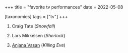 +++
title = "favorite tv performances"
date = 2022-05-08

[taxonomies]
tags = ["tv"]
+++

1. Craig Tate (*Snowfall*)

1. Lars Mikkelsen (*Sherlock*)

1. [Anjana Vasan] (*Killing Eve*)

[Anjana Vasan]: https://en.wikipedia.org/wiki/Anjana_Vasan
